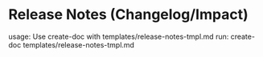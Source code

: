 # Release Notes (Changelog/Impact)

usage: Use create-doc with templates/release-notes-tmpl.md
run: create-doc templates/release-notes-tmpl.md
